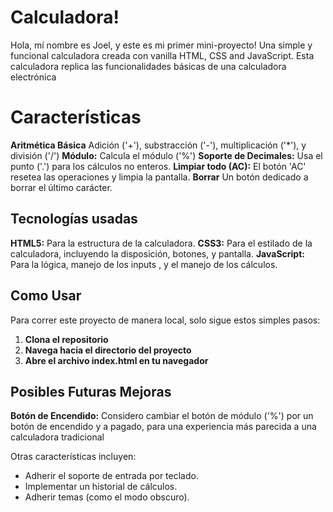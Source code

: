 # Calculadora!

Hola, mí nombre es Joel, y este es mi primer mini-proyecto!
Una simple y funcional calculadora creada con vanilla HTML, CSS and JavaScript. Esta calculadora replica las funcionalidades básicas de una calculadora electrónica

# Características 

**Aritmética Básica** Adición ('+'), substracción ('-'), multiplicación ('*'), y división ('/')
**Módulo:** Calcula el módulo ('%')
**Soporte de Decimales:** Usa el punto ('.') para los cálculos no enteros.
**Limpiar todo (AC):** El botón 'AC' resetea las operaciones y limpia la pantalla.
**Borrar** Un botón dedicado a borrar el último carácter.
## Tecnologías usadas
**HTML5:** Para la estructura de la calculadora.
**CSS3:** Para el estilado de la calculadora, incluyendo la disposición, botones, y pantalla.
**JavaScript:** Para la lógica, manejo de los inputs , y el manejo de los cálculos. 

## Como Usar

Para correr este proyecto de manera local, solo sigue estos simples pasos:
1. **Clona el repositorio**
2. **Navega hacia el directorio del proyecto**
3. **Abre el archivo index.html en tu navegador**

## Posibles Futuras Mejoras

**Botón de Encendido:** Considero cambiar el botón de módulo ('%') por un botón de encendido y a pagado, para una experiencia más parecida a una calculadora tradicional

Otras características incluyen:
- Adherir el soporte de entrada por teclado.
- Implementar un historial de cálculos.
- Adherir temas (como el modo obscuro).